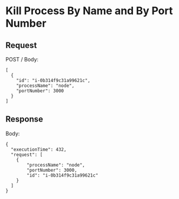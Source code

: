 # Kill Process By Name and By Port Number #

## Request ##
POST /
Body:
```
[
  {
    "id": "i-0b314f9c31a99621c",
    "processName": "node",
    "portNumber": 3000
  }
]
```

## Response ##

Body:
```
{
  "executionTime": 432,
  "request": [
    {
        "processName": "node",
        "portNumber": 3000,
        "id": "i-0b314f9c31a99621c"
    }
  ]
}
```